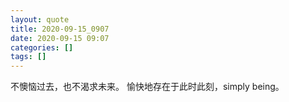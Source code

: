 ```yaml
---
layout: quote
title: 2020-09-15_0907
date: 2020-09-15 09:07
categories: []
tags: []
---
```


不懊恼过去，也不渴求未来。
愉快地存在于此时此刻，simply being。